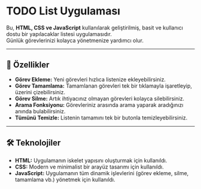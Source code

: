 # TODO List Uygulaması

Bu, **HTML, CSS ve JavaScript** kullanılarak geliştirilmiş, basit ve kullanıcı dostu bir yapılacaklar listesi uygulamasıdır.  
Günlük görevlerinizi kolayca yönetmenize yardımcı olur.

---

## 🚀 Özellikler
- **Görev Ekleme:** Yeni görevleri hızlıca listenize ekleyebilirsiniz.  
- **Görev Tamamlama:** Tamamlanan görevleri tek bir tıklamayla işaretleyip, üzerini çizebilirsiniz.  
- **Görev Silme:** Artık ihtiyacınız olmayan görevleri kolayca silebilirsiniz.  
- **Arama Fonksiyonu:** Görevleriniz arasında arama yaparak aradığınızı anında bulabilirsiniz.  
- **Tümünü Temizle:** Listenin tamamını tek bir butonla temizleyebilirsiniz.  

---

## 🛠️ Teknolojiler
- **HTML:** Uygulamanın iskelet yapısını oluşturmak için kullanıldı.  
- **CSS:** Modern ve minimalist bir arayüz tasarımı için kullanıldı.  
- **JavaScript:** Uygulamanın tüm dinamik işlevlerini (görev ekleme, silme, tamamlama vb.) yönetmek için kullanıldı.  
